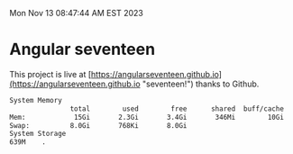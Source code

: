 Mon Nov 13 08:47:44 AM EST 2023

# Angular seventeen


This project is live at [https://angularseventeen.github.io](https://angularseventeen.github.io "seventeen!") thanks to Github.

```bash
System Memory
               total        used        free      shared  buff/cache   available
Mem:            15Gi       2.3Gi       3.4Gi       346Mi        10Gi        12Gi
Swap:          8.0Gi       768Ki       8.0Gi
System Storage
639M	.
```
